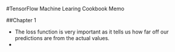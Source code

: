 #TensorFlow Machine Learing Cookbook Memo

##Chapter 1

* The loss function is very important as it tells us how far off our predictions are from the actual values.
* 